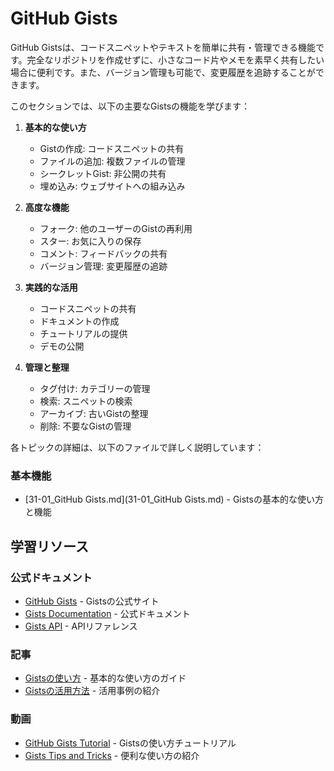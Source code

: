 # GitHub Gists

GitHub Gistsは、コードスニペットやテキストを簡単に共有・管理できる機能です。完全なリポジトリを作成せずに、小さなコード片やメモを素早く共有したい場合に便利です。また、バージョン管理も可能で、変更履歴を追跡することができます。

このセクションでは、以下の主要なGistsの機能を学びます：

1. **基本的な使い方**
   - Gistの作成: コードスニペットの共有
   - ファイルの追加: 複数ファイルの管理
   - シークレットGist: 非公開の共有
   - 埋め込み: ウェブサイトへの組み込み

2. **高度な機能**
   - フォーク: 他のユーザーのGistの再利用
   - スター: お気に入りの保存
   - コメント: フィードバックの共有
   - バージョン管理: 変更履歴の追跡

3. **実践的な活用**
   - コードスニペットの共有
   - ドキュメントの作成
   - チュートリアルの提供
   - デモの公開

4. **管理と整理**
   - タグ付け: カテゴリーの管理
   - 検索: スニペットの検索
   - アーカイブ: 古いGistの整理
   - 削除: 不要なGistの管理

各トピックの詳細は、以下のファイルで詳しく説明しています：

### 基本機能
- [31-01_GitHub Gists.md](31-01_GitHub Gists.md) - Gistsの基本的な使い方と機能

## 学習リソース

### 公式ドキュメント
- [GitHub Gists](https://gist.github.com/) - Gistsの公式サイト
- [Gists Documentation](https://docs.github.com/en/github/writing-on-github/editing-and-sharing-content-with-gists) - 公式ドキュメント
- [Gists API](https://docs.github.com/en/rest/gists) - APIリファレンス

### 記事
- [Gistsの使い方](https://github.blog/2010-08-19-gist-secrets/) - 基本的な使い方のガイド
- [Gistsの活用方法](https://github.blog/2011-03-09-gist-is-now-open-source/) - 活用事例の紹介

### 動画
- [GitHub Gists Tutorial](https://www.youtube.com/watch?v=WCbK63mZHM4) - Gistsの使い方チュートリアル
- [Gists Tips and Tricks](https://www.youtube.com/watch?v=WCbK63mZHM4) - 便利な使い方の紹介 
